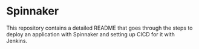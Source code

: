 # Spinnaker
This repository contains a detailed README that goes through the steps to deploy an application with Spinnaker and setting up CICD for it with Jenkins.
